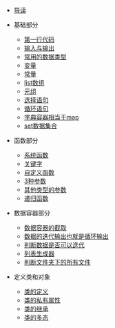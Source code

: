 
* [导读](README.md)

* 基础部分
    * [第一行代码](Hello.py)
    * [输入与输出](ioTest.py)
    * [常用的数据类型](dataTypeTest.py)
    * [变量](const.py)
    * [常量](variable.py)
    * [list数组](listTest.py)
    * [元组](tupleTest.py)
    * [选择语句](ifTest.py)
    * [循环语句](loopTest.py)
    * [字典容器相当于map](dictTest.py)
    * [set数据集合](setTest.py)
* 函数部分
   * [系统函数](build_in_function.py)
   * [关键字](python_keys.py)
   * [自定义函数](self_definition_function.py)
   * [3种参数](h6/h6_arguments.py)
   * [其他类型的参数](h7/h7_arguments.py)
   * [递归函数](h8/h8_recursive_test.py)
* 数据容器部分
   * [数据容器的截取](h8/h7_slice.py)
   * [数据的迭代输出也就是循环输出](h9/h9_iteration.py)
   * [判断数据是否可以迭代](h9/h9_iteratable.py)
   * [列表生成器](h9/h9_range.py)
   * [判断文件夹下的所有文件](h9/h9_os.py)
* 定义类和对象
   * [类的定义](h10/h10_oop.py)
   * [类的私有属性](h10/h10_private.py)
   * [类的继承](h11/h11_shape.py)
   * [类的多态](h12/h12_poly.py)




